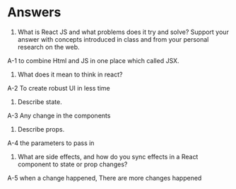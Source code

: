 # Answers

1. What is React JS and what problems does it try and solve? Support your answer with concepts introduced in class and from your personal research on the web.

A-1 to combine Html and JS in one place which called JSX.


1. What does it mean to think in react?

A-2 To create robust UI in less time


1. Describe state.

A-3 Any change in the components


1. Describe props.

A-4 the parameters to pass in 


1. What are side effects, and how do you sync effects in a React component to state or prop changes?

A-5 when a change happened, There are more changes happened
